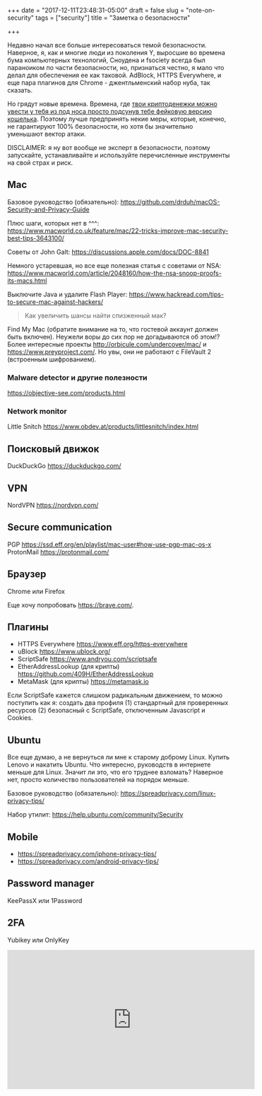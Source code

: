 +++
date = "2017-12-11T23:48:31-05:00"
draft = false
slug = "note-on-security"
tags = ["security"]
title = "Заметка о безопасности"

+++

Недавно начал все больше интересоваться темой безопасности. Наверное, я, как и
многие люди из поколения Y, выросшие во времена бума компьютерных технологий,
Сноудена и fsociety всегда был параноиком по части безопасности, но, признаться
честно, я мало что делал для обеспечения ее как таковой. AdBlock, HTTPS
Everywhere, и еще пара плагинов для Chrome - джентльменский набор нуба, так
сказать.

Но грядут новые времена. Времена, где [твои криптоденежки можно увести у тебя
из под носа просто подсунув тебе фейковую версию
кошелька](https://www.coindesk.com/nicehash-ceo-confirms-bitcoin-theft-worth-78-million/).
Поэтому лучше предпринять некие меры, которые, конечно, не гарантируют 100%
безопасности, но хотя бы значительно уменьшают вектор атаки.

DISCLAIMER: я ну вот вообще не эксперт в безопасности, поэтому запускайте,
устанавливайте и используйте перечисленные инструменты на свой страх и риск.

## Mac

Базовое руководство (обязательно): https://github.com/drduh/macOS-Security-and-Privacy-Guide

Плюс шаги, которых нет в ^^^: https://www.macworld.co.uk/feature/mac/22-tricks-improve-mac-security-best-tips-3643100/

Советы от John Galt: https://discussions.apple.com/docs/DOC-8841

Немного устаревшая, но все еще полезная статья с советами от NSA: https://www.macworld.com/article/2048160/how-the-nsa-snoop-proofs-its-macs.html

Выключите Java и удалите Flash Player: https://www.hackread.com/tips-to-secure-mac-against-hackers/

> Как увеличить шансы найти спизженный мак?

Find My Mac (обратите внимание на то, что гостевой аккаунт должен быть
включен). Неужели воры до сих пор не догадываются об этом!? Более интересные
проекты http://orbicule.com/undercover/mac/ и https://www.preyproject.com/. Но
увы, они не работают с FileVault 2 (встроенным шифрованием).

### Malware detector и другие полезности

https://objective-see.com/products.html

### Network monitor

Little Snitch https://www.obdev.at/products/littlesnitch/index.html

## Поисковый движок

DuckDuckGo https://duckduckgo.com/

## VPN

NordVPN https://nordvpn.com/

## Secure communication

PGP https://ssd.eff.org/en/playlist/mac-user#how-use-pgp-mac-os-x
ProtonMail https://protonmail.com/

## Браузер

Chrome или Firefox

Еще хочу попробовать https://brave.com/.

## Плагины

- HTTPS Everywhere https://www.eff.org/https-everywhere
- uBlock https://www.ublock.org/
- ScriptSafe https://www.andryou.com/scriptsafe
- EtherAddressLookup (для крипты) https://github.com/409H/EtherAddressLookup
- MetaMask (для крипты) https://metamask.io

Если ScriptSafe кажется слишком радикальным движением, то можно поступить как
я: создать два профиля (1) стандартный для проверенных ресурсов (2) безопасный
c ScriptSafe, отключенным Javascript и Cookies.

## Ubuntu

Все еще думаю, а не вернуться ли мне к старому доброму Linux. Купить Lenovo и
накатить Ubuntu. Что интересно, руководств в интернете меньше для Linux. Значит
ли это, что его труднее взломать? Наверное нет, просто количество пользователей
на порядок меньше.

Базовое руководство (обязательно): https://spreadprivacy.com/linux-privacy-tips/

Набор утилит: https://help.ubuntu.com/community/Security

## Mobile

- https://spreadprivacy.com/iphone-privacy-tips/
- https://spreadprivacy.com/android-privacy-tips/

## Password manager

KeePassX или 1Password

## 2FA

Yubikey или OnlyKey

<iframe width="560" height="315" src="https://www.youtube-nocookie.com/embed/r8tHr3p14BU" frameborder="0" gesture="media" allow="encrypted-media" allowfullscreen></iframe>
